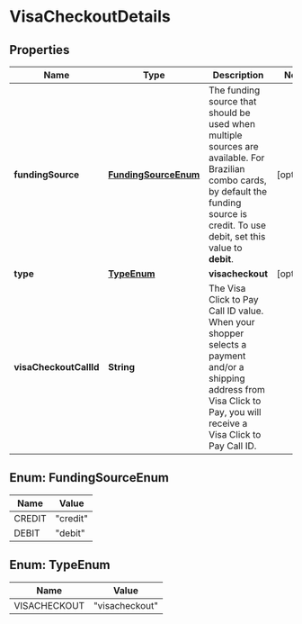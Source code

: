 

# VisaCheckoutDetails


## Properties

| Name | Type | Description | Notes |
|------------ | ------------- | ------------- | -------------|
|**fundingSource** | [**FundingSourceEnum**](#FundingSourceEnum) | The funding source that should be used when multiple sources are available. For Brazilian combo cards, by default the funding source is credit. To use debit, set this value to **debit**. |  [optional] |
|**type** | [**TypeEnum**](#TypeEnum) | **visacheckout** |  [optional] |
|**visaCheckoutCallId** | **String** | The Visa Click to Pay Call ID value. When your shopper selects a payment and/or a shipping address from Visa Click to Pay, you will receive a Visa Click to Pay Call ID. |  |



## Enum: FundingSourceEnum

| Name | Value |
|---- | -----|
| CREDIT | &quot;credit&quot; |
| DEBIT | &quot;debit&quot; |



## Enum: TypeEnum

| Name | Value |
|---- | -----|
| VISACHECKOUT | &quot;visacheckout&quot; |



